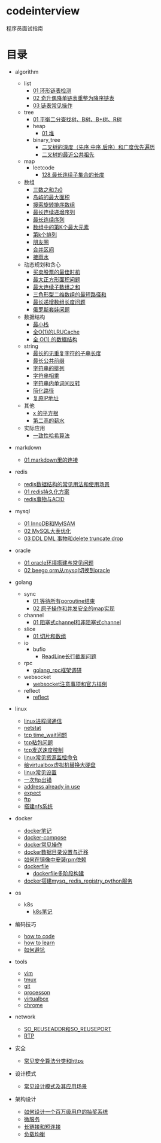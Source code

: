 # codeinterview
程序员面试指南

# 目录
- algorithm
  - list
    - [01 环形链表检测](algorithm/list/ring_check/01%20环形链表检测.md)
    - [02 奇升偶降单链表重整为降序链表](algorithm/list/reorder/奇升偶降单链表重整为降序链表.md)
    - [03 链表常见操作](algorithm/list/list_operations.md)
  - tree
    - [01 平衡二分查找树、B树、B+树、R树](algorithm/tree/01%20平衡二分查找树、B树、B+树、R树.md)
    - heap
      - [01 堆](algorithm/tree/heap/01%20堆.md)
    - binary_tree
      - [二叉树的深度（先序 中序 后序）和广度优先遍历](algorithm/tree/binary_tree/transfer_of_binary_tree.md)
      - [二叉树的最近公共祖先](algorithm/tree/lowestCommonAncestor/note.md)
  - map
    - leetcode
      - [128 最长连续子集合的长度](algorithm/map/leetcode/128longest_consecutive_sequence/128longest_consecutive_sequence.md)
  - 数组
    - [三数之和为0](algorithm\slice\threeSum\note.md)
    - [岛屿的最大面积](algorithm/slice/maxAreaOfIsland/try20200228/note.md)
    - [搜索旋转排序数组](algorithm/slice/search/try20200229/note.md)
    - [最长连续递增序列](algorithm/slice/findLengthOfLCIS/try20200229/note.md)
    - [最长连续序列](algorithm/slice/longestConsecutive/try20200301/note.md)
    - [数组中的第K个最大元素](algorithm/slice/findKthLargest/try20200301/note.md)
    - [第k个排列](algorithm/slice/getPermutation/try20200303/note.md)
    - [朋友圈](algorithm/slice/findCircleNum/try20200303/note.md)
    - [合并区间](algorithm/slice/merge/try20200305/note.md)
    - [接雨水](algorithm/slice/trap/try20200305/note.md)
  - 动态规划和贪心
    - [买卖股票的最佳时机](algorithm/dp_greedy/maxProfit/try20200308/main.go)
    - [最大正方形面积问题](algorithm/dp_greedy/maximalsquare/maximalsquare.md)
    - [最大连续子数组之和](algorithm/dp_greedy/maxSubArray/maxSubArray.md)
    - [三角形型二维数组的最短路径和](algorithm/dp_greedy/minimumTotal/minimumTotal.md)
    - [最长递增数组长度问题](algorithm/dp_greedy/lengthOfLIS/lengthOfLIS.md)
    - [俄罗斯套娃问题](algorithm/dp_greedy/maxEnvelopes/maxEnvelopes.md)
  - 数据结构
    - [最小栈](algorithm/data_structure/MinStack/MinStack.md) 
    - [全O(1)的LRUCache](algorithm/data_structure/LRUCache/LRUCache.md)
    - [全 O(1) 的数据结构](algorithm/data_structure/AllOne/try20200321/main.go)
  - string
    - [最长的无重复字符的子串长度](algorithm/string/lengthOfLongestSubstring/lengthOfLongestSubstring.md)
    - [最长公共前缀](algorithm/string/longestCommonPrefix/try20200220\main.go)
    - [字符串的排列](algorithm/string/checkInclusion/try20200220/main.go)
    - [字符串相乘](algorithm/string/multiply/try20200221/main.go)
    - [字符串内单词间反转](algorithm/string/reverseWords/reverseWords.md)
    - [简化路径](algorithm/string/simplifyPath/try20200222/main.go)
    - [复原IP地址](algorithm/string/restoreIpAddresses/main.go)
  - 其他
    - [x 的平方根](algorithm/other/mySqrt/main.go)
    - [第二高的薪水](algorithm/other/SecondHighestSalary/main.sql)
  - 实际应用
      - [一致性哈希算法](algorithm/practice/consistent_hash/introduce_to_consistent_hash.md)
- markdown
  - [01 markdown里的连接](markdown/01%20连接.md)
- redis
  - [redis数据结构的常见用法和使用场景](redis/common_usage_and_target_situation_of_redis_data_structure.md)
  - [01 redis持久化方案](redis/01%20redis持久化方案.md)
  - [redis事物与ACID](redis/02%20redis事物与ACID.md)
- mysql
  - [01 InnoDB和MyISAM](mysql/01%20InnoDB和MyISAM.md)
  - [02 MySQL大表优化](mysql/02%20MySQL大表优化.md)
  - [03 DDL DML 事物和delete truncate drop](mysql/03%20DDL%20DML%20and%20transaction.md)
- oracle
  - [01 oracle环境搭建与常见问题](oracle/oracle_basic.md)
  - [02 beego orm从mysql切换到oracle](oracle/migrate_from_beego_orm_of_mysql_to_oracle.md)
- golang
  - sync
    - [01 等待所有goroutine结束](golang/sync/01%20等待所有goroutine结束.md)
    - [02 原子操作和并发安全的map实现](golang/sync/02_atomic.md)
  - channel
    - [01 阻塞式channel和非阻塞式channel](golang/channel/01%20阻塞式channel和非阻塞式channel.md)
  - slice
    - [01 切片和数组](golang/slice/01%20切片和数组.md)
  - io
    - bufio
      - [ReadLine长行截断问题](golang/io/bufio/ReadLine.md)
  - rpc
    - [golang_rpc框架调研](golang/rpc/golang_rpc框架调研.md)
  - websocket
    - [websocket注意事项和官方样例](golang/websocket/websocket.md)
  - reflect
    - [reflect](golang/reflect/reflect.md)
- linux
  - [linux进程间通信](linux/communication%20between%20processes%20in%20linux.md)
  - [netstat](linux/netstat.md)
  - [tcp time_wait问题](linux/time_wait_of_tcp.md)
  - [tcp粘包问题](linux/tcp粘包问题.md)
  - [tcp发送速度控制](linux/speed_control_of_tcp.md)
  - [linux常见资源监控命令](linux/resource%20monitor%20of%20linux.md)
  - [给virtualbox虚拟机替换大硬盘](linux/increase_disk_size.md)
  - [linux常见设置](linux/common_setting_in_linux.md)
  - [一次ftp出错](linux/setup_vsftp_server_in_centos.md)
  - [address already in use](linux/address_already_in_use.md)
  - [expect](linux/expect.md)
  - [ftp](linux/setup_vsftp_server_in_centos.md)
  - [搭建nfs系统](linux/setup_nfs_system.md)
- docker

  - [docker笔记](docker/docker%20note.md)
  - [docker-compose](docker/docker-compose/basic_of_docker_compose.md)
  - [docker常见操作](docker/docker_options.md)
  - [docker数据目录设置与迁移](docker/docker_root_dir.md)
  - [如何在镜像中安装rpm依赖](docker/docker_rpm_install.md)
  - [dockerfile](docker/dockerfile.md)
    - [dockerfile多阶段构建](docker/multi_state_dockerfile.md)
  - [docker搭建mysq_ redis_registry_python服务](docker/docker_setup_mysql_redis_and_so_on.md)
- os
  - k8s
    - [k8s笔记](os/k8s/k8s_note.md)
- 编码技巧
  - [how to code](skills/how_to_code.md)
  - [how to learn](skills/how_to_learn.md)
  - [如何避坑](attention.md)
- tools
  - [vim](tools/vim.md)
  - [tmux](tools/tmux.md)
  - [git](tools/git.md)
  - [processon](tools/processon.md)
  - [virtualbox](tools/virtualbox.md)
  - [chrome](tools/chrome.md)
- network
  - [SO_REUSEADDR和SO_REUSEPORT](network/SO_REUSEADDR_AND_SO_REUSEPORT.md)
  - [RTP](network/RTP.md)
- 安全
  - [常见安全算法分类和https](safe/common_safe_algorithm.md)
- 设计模式
  - [常见设计模式及其应用场景](design_pattern/common_design_pattern_and_its_problem.md)
- 架构设计
  - [如何设计一个百万级用户的抽奖系统](architecture/如何设计一个百万级用户的抽奖系统.md)
  - [微服务](architecture/micro_service.md)
  - [长链接和短连接](architecture/long_connection_and_short_connection.md)
  - [负载均衡](architecture/常见负载均衡方案.md)
